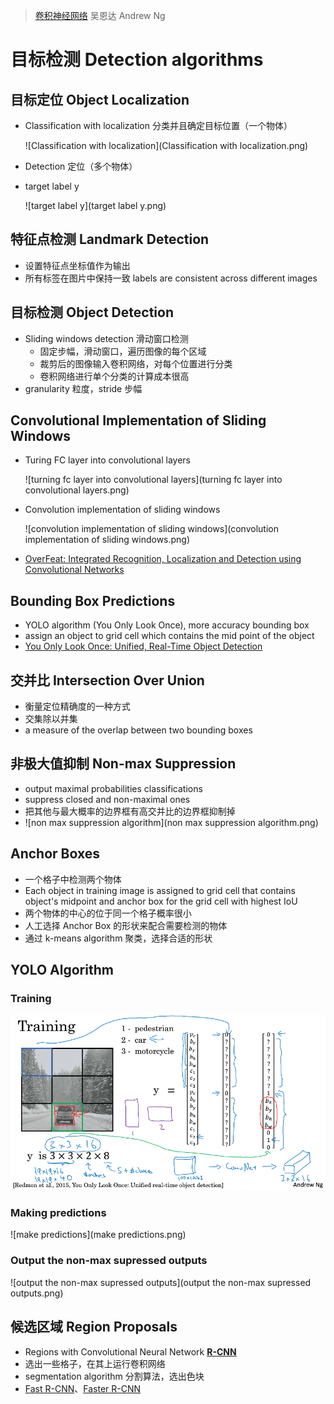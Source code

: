 > [卷积神经网络](http://mooc.study.163.com/course/2001281004)
> 吴恩达 Andrew Ng

# 目标检测 Detection algorithms

## 目标定位 Object Localization

- Classification with localization 分类并且确定目标位置（一个物体）

  ![Classification with localization](Classification with localization.png)

- Detection 定位（多个物体）

- target label y 

  ![target label y](target label y.png)

## 特征点检测 Landmark Detection

- 设置特征点坐标值作为输出
- 所有标签在图片中保持一致 labels are consistent across different images

## 目标检测 Object Detection

- Sliding windows detection 滑动窗口检测
  - 固定步幅，滑动窗口，遍历图像的每个区域
  - 裁剪后的图像输入卷积网络，对每个位置进行分类
  - 卷积网络进行单个分类的计算成本很高
- granularity 粒度，stride 步幅

## Convolutional Implementation of Sliding Windows

- Turing FC layer into convolutional layers 

  ![turning fc layer into convolutional layers](turning fc layer into convolutional layers.png)

- Convolution implementation of sliding windows 

  ![convolution implementation of sliding windows](convolution implementation of sliding windows.png)

- [OverFeat: Integrated Recognition, Localization and Detection using Convolutional Networks](https://arxiv.org/abs/1312.6229) 

## Bounding Box Predictions

- YOLO algorithm (You Only Look Once), more accuracy bounding box
- assign an object to grid cell which contains the mid point of the object
- [You Only Look Once: Unified, Real-Time Object Detection](https://arxiv.org/abs/1506.02640)

## 交并比 Intersection Over Union 

- 衡量定位精确度的一种方式 
- 交集除以并集
- a measure of the overlap between two bounding boxes

## 非极大值抑制 Non-max Suppression

- output maximal probabilities classifications
- suppress closed and non-maximal ones
- 把其他与最大概率的边界框有高交并比的边界框抑制掉
- ![non max suppression algorithm](non max suppression algorithm.png)

## Anchor Boxes

- 一个格子中检测两个物体
- Each object in training image is assigned to grid cell that contains object's midpoint and anchor box for the grid cell with highest IoU
- 两个物体的中心的位于同一个格子概率很小
- 人工选择 Anchor Box 的形状来配合需要检测的物体
- 通过 k-means algorithm 聚类，选择合适的形状

## YOLO Algorithm

### Training 

![training](training.png)

### Making predictions 

![make predictions](make predictions.png)

### Output the non-max supressed outputs 

![output the non-max supressed outputs](output the non-max supressed outputs.png)

## 候选区域 Region Proposals

- Regions with Convolutional Neural Network **[R-CNN](https://arxiv.org/abs/1311.2524)** 
- 选出一些格子，在其上运行卷积网络
- segmentation algorithm 分割算法，选出色块
- [Fast R-CNN](https://arxiv.org/abs/1504.08083)、[Faster R-CNN](https://arxiv.org/abs/1506.01497) 